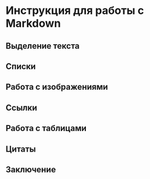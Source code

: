 # Инструкция для работы с Markdown
## Выделение текста

## Списки

## Работа с изображениями


## Ссылки

## Работа с таблицами

## Цитаты

## Заключение
